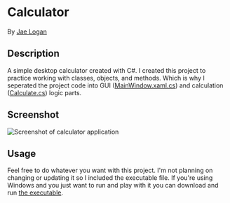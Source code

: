 # Calculator

By <a href="http://jrliv.com/about/" target="_blank">Jae Logan</a>

## Description

A simple desktop calculator created with C#. I created this project to practice working with classes, objects, and methods. Which is why I seperated the project code into GUI (<a href="https://github.com/jrliv/Calculator/blob/master/Calculator/MainWindow.xaml.cs" target="_blank">MainWindow.xaml.cs</a>) and calculation (<a href="https://github.com/jrliv/Calculator/blob/master/Calculator/Calculate.cs" target="_blank">Calculate.cs</a>) logic parts.

## Screenshot

<img src="https://res.cloudinary.com/jrliv/image/upload/v1498271181/calcSS_orglxt.jpg" alt="Screenshot of calculator application" />

##	Usage

Feel free to do whatever you want with this project. I'm not planning on changing or updating it so I included the executable file. If you're using Windows and you just want to run and play with it you can download and run <a href="https://github.com/jrliv/Calculator/blob/master/Calculator/bin/Debug/Calculator.exe" target="_blank">the executable</a>.



